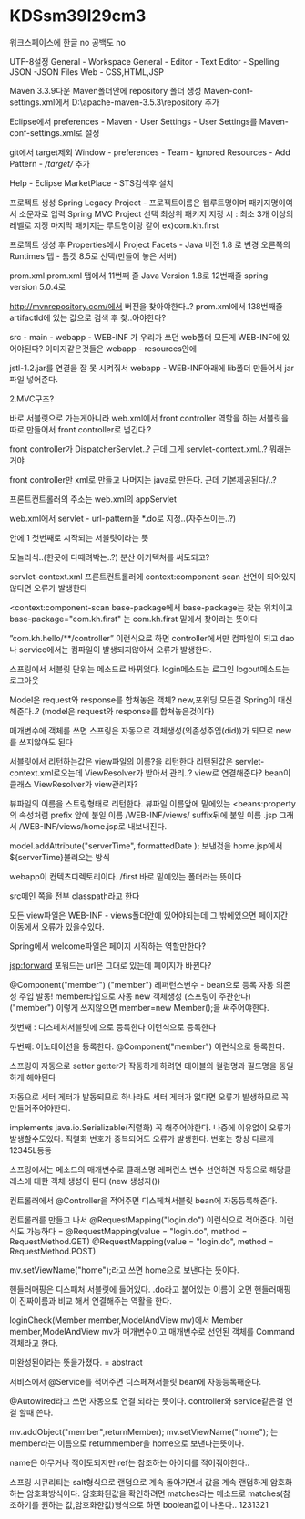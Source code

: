 # KDSsm39l29cm3

워크스페이스에 한글 no
공백도 no

UTF-8설정
General - Workspace 
General - Editor - Text Editor - Spelling
JSON -JSON Files
Web - CSS,HTML,JSP

Maven 3.3.9다운
Maven폴더안에 repository 폴더 생성
Maven-conf-settings.xml에서
<localRepository>D:\apache-maven-3.5.3\repository</localRepository> 추가

Eclipse에서
preferences - Maven - User Settings - User Settings를 Maven-conf-settings.xml로 설정

git에서 target제외
Window - preferences - Team - Ignored Resources - Add Pattern - */target/* 추가

Help - Eclipse MarketPlace - STS검색후 설치


프로젝트 생성
Spring Legacy Project - 프로젝트이름은 웹루트명이며 패키지명이여서 소문자로 입력
Spring MVC Project 선택
최상위 패키지 지정 시 : 최소 3개 이상의 레벨로 지정 마지막 패키지는 루트명이랑 같이
ex)com.kh.first

프로젝트 생성 후 Properties에서
Project Facets - Java 버전 1.8 로 변경
오른쪽의 Runtimes 탭 - 톰캣 8.5로 선택(만들어 놓은 서버)

prom.xml
prom.xml 탭에서
11번째 줄 Java Version 1.8로 
12번째줄 spring version 5.0.4로

http://mvnrepository.com/에서
버전을 찾아야한다..?
prom.xml에서 138번째줄 artifactId에 있는 값으로 검색 후 찾..아야한다?

src - main - webapp - WEB-INF 가 우리가 쓰던 web폴더
모든게 WEB-INF에 있어야된다?
이미지같은것들은 webapp - resources안에

jstl-1.2.jar를 연결을 잘 못 시켜줘서
webapp - WEB-INF아래에 lib폴더 만들어서 jar파일 넣어준다.


2.MVC구조?

바로 서블릿으로 가는게아니라
web.xml에서 front controller 역할을 하는 서블릿을 따로 만들어서 
front controller로 넘긴다.?

front controller가 DispatcherServlet..?
근데 그게 servlet-context.xml..?
뭐래는거야

front controller만 xml로 만들고 나머지는 java로 만든다.
근데 기본제공된다/..?

프론트컨트롤러의 주소는 web.xml의 <servlet-name>appServlet</servlet-name>

web.xml에서 servlet - url-pattern을 *.do로 지정..(자주쓰이는..?)

<servlet>안에 <load-on-startup>1</load-on-startup> 첫번째로 시작되는 서블릿이라는 뜻

모놀리식..(한곳에 다때려박는..?)
분산 아키텍쳐를 써도되고?

servlet-context.xml 프론트컨트롤러에 context:component-scan 
선언이 되어있지 않다면 오류가 발생한다

<context:component-scan base-package에서  base-package는 찾는 위치이고 base-package="com.kh.first" 는 com.kh.first 밑에서 찾아라는 뜻이다

”com.kh.hello/**/controller” 이런식으로 하면 controller에서만 컴파일이 되고 dao나 service에서는 컴파일이 발생되지않아서 오류가 발생한다.

스프링에서 서블릿 단위는 메소드로 바뀌었다.
login메소드는 로그인 logout메소드는 로그아웃

Model은 request와 response를 합쳐놓은 객체?
new,포워딩 모든걸 Spring이 대신해준다..?
(model은 request와 response를 합쳐놓은것이다)

매개변수에 객체를 쓰면 스프링은 자동으로 객체생성(의존성주입(did))가 되므로 new를 쓰지않아도 된다

서블릿에서 리턴하는값은 view파일의 이름?을 리턴한다
리턴된값은 servlet-context.xml로오는데 ViewResolver가 받아서 관리..? view로 연결해준다?
bean이 클래스
ViewResolver가 view관리자?

뷰파일의 이름을 스트링형태로 리턴한다. 
뷰파일 이름앞에 밑에있는 <beans:property의 속성처럼 prefix 앞에 붙일 이름 /WEB-INF/views/ suffix뒤에 붙일 이름 .jsp 그래서 /WEB-INF/views/home.jsp로 내보내진다.

model.addAttribute("serverTime", formattedDate ); 보낸것을 home.jsp에서 
 ${serverTime}불러오는 방식

webapp이 컨텍츠디렉토리이다. /first 바로 밑에있는 폴더라는 뜻이다

src메인 쪽을 전부 classpath라고 한다

모든 view파일은 WEB-INF - views폴더안에 있어야되는데
그 밖에있으면 페이지간 이동에서 오류가 있을수있다.

Spring에서  welcome파일은 페이지 시작하는 역할만한다?

<jsp:forward> 포워드는 url은 그대로 있는데 페이지가 바뀐다?

@Component("member")
("member") 레퍼런스변수 - bean으로 등록
자동 의존성 주입 발동!
member타입으로 자동 new 객체생성
(스프링이 주관한다)
("member") 이렇게 쓰지않으면
member=new Member();을 써주어야한다.

첫번째 : 디스페처서블릿에 <bean>으로 등록한다
<bean id="member" class="com.kh.first.member.model.vo.Member"></bean> 이런식으로 등록한다

두번째: 어노테이션을 등록한다.
@Component("member") 이런식으로 등록한다.

스프링이 자동으로 setter getter가 작동하게 하려면 테이블의 컬럼명과 필드명을 동일하게 해야된다

자동으로 세터 게터가 발동되므로 하나라도 세터 게터가 없다면 오류가 발생하므로 꼭 만들어주어야한다.

implements java.io.Serializable(직렬화) 꼭 해주어야한다. 나중에 이유없이 오류가 발생할수도있다.
직렬화 번호가 중복되어도 오류가 발생한다.
번호는 항상 다르게 12345L등등

스프링에서는 메소드의 매개변수로 클래스명 레퍼런스 변수 선언하면 자동으로 해당클래스에 대한 객체 생성이 된다
(new 생성자())

컨트롤러에서 @Controller을 적어주면
디스페쳐서블릿 bean에 자동등록해준다.

컨트롤러를 만들고 나서
@RequestMapping("login.do") 이런식으로 적어준다.
이런식도 가능하다 = @RequestMapping(value = "login.do", method = RequestMethod.GET)
@RequestMapping(value = "login.do", method = RequestMethod.POST)

mv.setViewName("home");라고 쓰면
home으로 보낸다는 뜻이다.

핸들러매핑은 디스패처 서블릿에 들어있다.
.do라고 붙어있는 이름이 오면 핸들러매핑이 진짜이름과 비교 해서 연결해주는 역활을 한다.

loginCheck(Member member,ModelAndView mv)에서 Member member,ModelAndView mv가 매개변수이고 
매개변수로 선언된 객체를 Command 객체라고 한다.

미완성된이라는 뜻을가졌다. =  abstract

서비스에서 @Service를 적어주면
디스페쳐서블릿 bean에 자동등록해준다.

@Autowired라고 쓰면 자동으로 연결 되라는 뜻이다.
controller와 service같은걸 연결 할때 쓴다.

mv.addObject("member",returnMember);
mv.setViewName("home");
는 member라는 이름으로 returnmember을
home으로 보낸다는뜻이다.

<property name="dataSource" ref="dataSource">
name은 아무거나 적어도되지만 ref는 참조하는 아이디를 적어줘야한다..

스프링 시큐리티는 salt형식으로 랜덤으로 계속 돌아가면서 값을 계속 랜덤하게 암호화하는 암호화방식이다.
암호화된값을 확인하려면 matches라는 메소드로 matches(참조하기를 원하는 값,암호화한값)형식으로 하면 boolean값이 나온다..
1231321